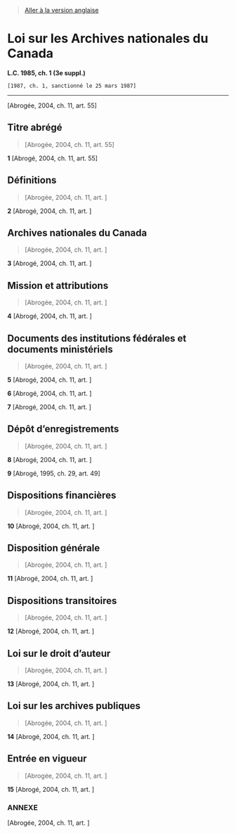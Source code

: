 > [Aller à la version anglaise](/en/Acts/Statutes%20of%20Canada/1985/c.%201%20(3e%20suppl.).md)

# Loi sur les Archives nationales du Canada

**L.C. 1985, ch. 1 (3e suppl.)**


```
[1987, ch. 1, sanctionné le 25 mars 1987]
```
----------


[Abrogée,  2004, ch. 11, art. 55]



## Titre abrégé
> [Abrogée,  2004, ch. 11, art. 55]



**1** [Abrogé,  2004, ch. 11, art. 55]




## Définitions
> [Abrogée,  2004, ch. 11, art. ]



**2** [Abrogé,  2004, ch. 11, art. ]




## Archives nationales du Canada
> [Abrogée,  2004, ch. 11, art. ]



**3** [Abrogé,  2004, ch. 11, art. ]




## Mission et attributions
> [Abrogée,  2004, ch. 11, art. ]



**4** [Abrogé,  2004, ch. 11, art. ]




## Documents des institutions fédérales et documents ministériels
> [Abrogée,  2004, ch. 11, art. ]



**5** [Abrogé,  2004, ch. 11, art. ]



**6** [Abrogé,  2004, ch. 11, art. ]



**7** [Abrogé,  2004, ch. 11, art. ]




## Dépôt d’enregistrements
> [Abrogée,  2004, ch. 11, art. ]



**8** [Abrogé,  2004, ch. 11, art. ]



**9** [Abrogé, 1995, ch. 29, art. 49]




## Dispositions financières
> [Abrogée,  2004, ch. 11, art. ]



**10** [Abrogé,  2004, ch. 11, art. ]




## Disposition générale
> [Abrogée,  2004, ch. 11, art. ]



**11** [Abrogé,  2004, ch. 11, art. ]




## Dispositions transitoires
> [Abrogée,  2004, ch. 11, art. ]



**12** [Abrogé,  2004, ch. 11, art. ]




## Loi sur le droit d’auteur
> [Abrogée,  2004, ch. 11, art. ]



**13** [Abrogé,  2004, ch. 11, art. ]




## Loi sur les archives publiques
> [Abrogée,  2004, ch. 11, art. ]



**14** [Abrogé,  2004, ch. 11, art. ]




## Entrée en vigueur
> [Abrogée,  2004, ch. 11, art. ]



**15** [Abrogé,  2004, ch. 11, art. ]




### **ANNEXE** 
[Abrogée,  2004, ch. 11, art. ]


